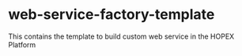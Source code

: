 # web-service-factory-template
This contains the template to build custom web service in the HOPEX Platform
